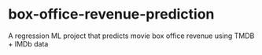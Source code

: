 # box-office-revenue-prediction
A regression ML project that predicts movie box office revenue using TMDB + IMDb data
